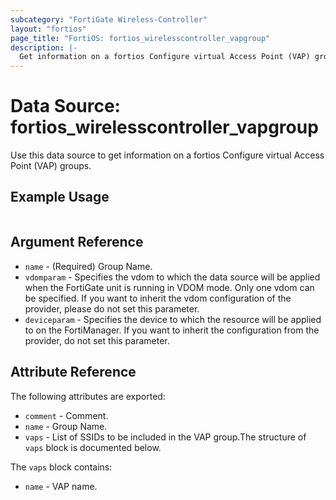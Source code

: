 ```yaml
---
subcategory: "FortiGate Wireless-Controller"
layout: "fortios"
page_title: "FortiOS: fortios_wirelesscontroller_vapgroup"
description: |-
  Get information on a fortios Configure virtual Access Point (VAP) groups.
---
```


# Data Source: fortios_wirelesscontroller_vapgroup
Use this data source to get information on a fortios Configure virtual Access Point (VAP) groups.


## Example Usage

```hcl

```

## Argument Reference

* `name` - (Required) Group Name.
* `vdomparam` - Specifies the vdom to which the data source will be applied when the FortiGate unit is running in VDOM mode. Only one vdom can be specified. If you want to inherit the vdom configuration of the provider, please do not set this parameter.
* `deviceparam` - Specifies the device to which the resource will be applied to on the FortiManager. If you want to inherit the configuration from the provider, do not set this parameter.

## Attribute Reference

The following attributes are exported:

* `comment` - Comment.
* `name` - Group Name.
* `vaps` - List of SSIDs to be included in the VAP group.The structure of `vaps` block is documented below.

The `vaps` block contains:

* `name` - VAP name.
